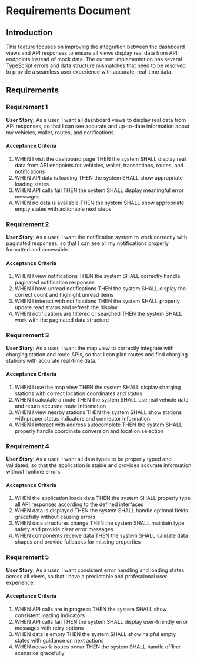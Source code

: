 # Requirements Document

## Introduction

This feature focuses on improving the integration between the dashboard views and API responses to ensure all views display real data from API endpoints instead of mock data. The current implementation has several TypeScript errors and data structure mismatches that need to be resolved to provide a seamless user experience with accurate, real-time data.

## Requirements

### Requirement 1

**User Story:** As a user, I want all dashboard views to display real data from API responses, so that I can see accurate and up-to-date information about my vehicles, wallet, routes, and notifications.

#### Acceptance Criteria

1. WHEN I visit the dashboard page THEN the system SHALL display real data from API endpoints for vehicles, wallet, transactions, routes, and notifications
2. WHEN API data is loading THEN the system SHALL show appropriate loading states
3. WHEN API calls fail THEN the system SHALL display meaningful error messages
4. WHEN no data is available THEN the system SHALL show appropriate empty states with actionable next steps

### Requirement 2

**User Story:** As a user, I want the notification system to work correctly with paginated responses, so that I can see all my notifications properly formatted and accessible.

#### Acceptance Criteria

1. WHEN I view notifications THEN the system SHALL correctly handle paginated notification responses
2. WHEN I have unread notifications THEN the system SHALL display the correct count and highlight unread items
3. WHEN I interact with notifications THEN the system SHALL properly update read status and refresh the display
4. WHEN notifications are filtered or searched THEN the system SHALL work with the paginated data structure

### Requirement 3

**User Story:** As a user, I want the map view to correctly integrate with charging station and route APIs, so that I can plan routes and find charging stations with accurate real-time data.

#### Acceptance Criteria

1. WHEN I use the map view THEN the system SHALL display charging stations with correct location coordinates and status
2. WHEN I calculate a route THEN the system SHALL use real vehicle data and return accurate route information
3. WHEN I view nearby stations THEN the system SHALL show stations with proper status indicators and connector information
4. WHEN I interact with address autocomplete THEN the system SHALL properly handle coordinate conversion and location selection

### Requirement 4

**User Story:** As a user, I want all data types to be properly typed and validated, so that the application is stable and provides accurate information without runtime errors.

#### Acceptance Criteria

1. WHEN the application loads data THEN the system SHALL properly type all API responses according to the defined interfaces
2. WHEN data is displayed THEN the system SHALL handle optional fields gracefully without causing errors
3. WHEN data structures change THEN the system SHALL maintain type safety and provide clear error messages
4. WHEN components receive data THEN the system SHALL validate data shapes and provide fallbacks for missing properties

### Requirement 5

**User Story:** As a user, I want consistent error handling and loading states across all views, so that I have a predictable and professional user experience.

#### Acceptance Criteria

1. WHEN API calls are in progress THEN the system SHALL show consistent loading indicators
2. WHEN API calls fail THEN the system SHALL display user-friendly error messages with retry options
3. WHEN data is empty THEN the system SHALL show helpful empty states with guidance on next actions
4. WHEN network issues occur THEN the system SHALL handle offline scenarios gracefully